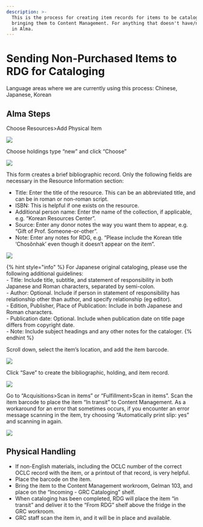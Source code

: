 ```yaml
---
description: >-
  This is the process for creating item records for items to be cataloged before
  bringing them to Content Management. For anything that doesn't have/need a POL
  in Alma.
---
```


# Sending Non-Purchased Items to RDG for Cataloging

Language areas where we are currently using this process: Chinese, Japanese, Korean

## Alma Steps <a href="#docs-internal-guid-7b01f711-7fff-7042-1bc3-1921912c723b" id="docs-internal-guid-7b01f711-7fff-7042-1bc3-1921912c723b"></a>

Choose Resources>Add Physical Item

![](https://lh5.googleusercontent.com/IsIMG-AwSmEFr1LB1jsO4rjweZLVH27dpX2xcBm74Cdd4eIqBP2\_5fh-dYUXwEWpueznJjWuo3NaqAB3N7BaVwazUdcTOUglOfRBM0\_JIzKJpgMBDhV\_nl7\_Le5nl9BNm5nyq50g)

Choose holdings type “new” and click “Choose”

![](https://lh3.googleusercontent.com/95aqUFeq2yvB3ekX4lCCxVqCuLokuzbCi-jSWUcr7PRGAfrdMZak6NgePBRWsgO8Aor52Tw2FjXlPTEhJn4T0V2DRr0NifwCm-DzFQ79PurfF7B-yB7U5BPIsuAb77s1\_XxJW1qh)

This form creates a brief bibliographic record. Only the following fields are necessary in the Resource Information section:

* Title: Enter the title of the resource. This can be an abbreviated title, and can be in roman or non-roman script.
* ISBN: This is helpful if one exists on the resource.
* Additional person name: Enter the name of the collection, if applicable, e.g. “Korean Resources Center”.
* Source: Enter any donor notes the way you want them to appear, e.g. “Gift of Prof. Someone-or-other”.
* Note: Enter any notes for RDG, e.g. “Please include the Korean title ‘Chosŏnhak’ even though it doesn’t appear on the item”.

![](https://lh6.googleusercontent.com/\_iwYqWYCEPVEtZkAEUfZVdkZz2fzTIUzPjfmjUy3iLFcUB9NJ-ZAiINzBfcffLsvJTMcnUvW2RIx8ZfzBR2OsXYQsUiSLIWkZSgCgTxdLNEIKqdjfAiqPOhDKSPqm3XnKPD1H6gC)

{% hint style="info" %}
For Japanese original cataloging, please use the following additional guidelines:\
\- Title: Include title, subtitle, and statement of responsibility in both Japanese and Roman characters, separated by semi-colon.\
\- Author: Optional. Include if person in statement of responsibility has relationship other than author, and specify relationship (eg editor).\
\- Edition, Publisher, Place of Publication: Include in both Japanese and Roman characters.\
\- Publication date: Optional. Include when publication date on title page differs from copyright date.\
\- Note: Include subject headings and any other notes for the cataloger.
{% endhint %}

Scroll down, select the item’s location, and add the item barcode.

![](https://lh4.googleusercontent.com/v-prrB5uRvfikIND8r0P1GvaCYOvIqojCsf4IZ\_WvIRvV-N-CwYHVKwyzA9kIlfJeaiItMeOGqcDKWjJMN5krf4-Dm8AjGJysxAkox1nDDWMaCOP2ULja\_UXsD81jJenl52zMWpJ)

Click “Save” to create the bibliographic, holding, and item record.

![](https://lh5.googleusercontent.com/Es\_7Cnp\_PnzsoIs9qcNsylk\_eWOGpK1IGTNIcNsOF54uvZCyDqIw6MHRrKn8b8WpraCwFKkwH2QZkL2ib0bW1zUCzphkoMQMXN2HyDXgCHR5JX9Uiu4lG6raSnTbUa8dkVDVTObj)

Go to “Acquisitions>Scan in items” or “Fulfillment>Scan in items”. Scan the item barcode to place the item “In transit” to Content Management. As a workaround for an error that sometimes occurs, if you encounter an error message scanning in the item, try choosing “Automatically print slip: yes” and scanning in again.

![](https://lh3.googleusercontent.com/L-61YvXENSYt5ROcYrweEKOagv54LmJNK9Rkqifj3\_sFU1nBMwh4zlsMY1\_HrwzxI0SwHBy1CqeJbHVIltVklWWES\_BMTKLSYnSMNdYFrIbYHfMz5Ev3ZNHyb1MaKe8ggNjg686w)

## Physical Handling

* If non-English materials, including the OCLC number of the correct OCLC record with the item, or a printout of that record, is very helpful.
* Place the barcode on the item.
* Bring the item to the Content Management workroom, Gelman 103, and place on the “Incoming - GRC Cataloging” shelf.
* When cataloging has been completed, RDG will place the item “in transit” and deliver it to the “From RDG” shelf above the fridge in the GRC workroom.
* GRC staff scan the item in, and it will be in place and available.
